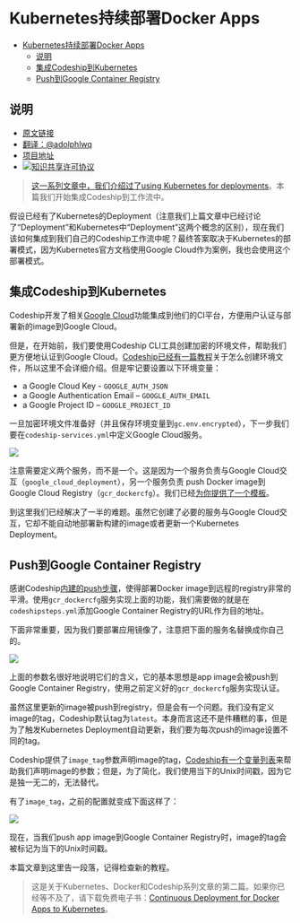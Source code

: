 # Kubernetes持续部署Docker Apps

<!-- TOC -->

- [Kubernetes持续部署Docker Apps](#kubernetes持续部署docker-apps)
    - [说明](#说明)
    - [集成Codeship到Kubernetes](#集成codeship到kubernetes)
    - [Push到Google Container Registry](#push到google-container-registry)

<!-- /TOC -->

## 说明
- [原文链接](https://blog.codeship.com/continuous-deployment-of-docker-apps-to-kubernetes/)
- [翻译：@adolphlwq](https://github.com/adolphlwq)
- [项目地址](https://github.com/adolphlwq/translate)
- <a rel="license" href="http://creativecommons.org/licenses/by-nc/4.0/"><img alt="知识共享许可协议" style="border-width:0" src="https://i.creativecommons.org/l/by-nc/4.0/80x15.png" />

>这一系列文章中，我们介绍过了[using Kubernetes for deployments](https://blog.codeship.com/using-kubernetes-for-deployments/)。本篇我们开始集成Codeship到工作流中。

假设已经有了Kubernetes的Deployment（注意我们上篇文章中已经讨论了“Deployment”和Kubernetes中“Deployment”这两个概念的区别），现在我们该如何集成到我们自己的Codeship工作流中呢？最终答案取决于Kubernetes的部署模式，因为Kubernetes官方文档使用Google Cloud作为案例，我也会使用这个部署模式。

## 集成Codeship到Kubernetes
Codeship开发了相关[Google Cloud](https://documentation.codeship.com/docker/continuous-deployment/google-cloud/)功能集成到他们的CI平台，方便用户认证与部署新的image到Google Cloud。

但是，在开始前，我们要使用Codeship CLI工具创建加密的环境文件，帮助我们更方便地认证到Google Cloud。[Codeship已经有一篇教程](https://documentation.codeship.com/docker/getting-started/encryption/)关于怎么创建环境文件，所以这里不会详细介绍。但是牢记要设置以下环境变量：
- a Google Cloud Key - `GOOGLE_AUTH_JSON`
- a Google Authentication Email – `GOOGLE_AUTH_EMAIL`
- a Google Project ID – `GOOGLE_PROJECT_ID`

一旦加密环境文件准备好（并且保存环境变量到`gc.env.encrypted`），下一步我们要在`codeship-services.yml`中定义Google Cloud服务。

![](https://1npo9l3lml0zvr6w62acc3t1-wpengine.netdna-ssl.com/wp-content/uploads/2016/12/Screen-Shot-2016-12-21-at-7.05.03-PM-768x272.png)

注意需要定义两个服务，而不是一个。这是因为一个服务负责与Google Cloud交互（`google_cloud_deployment`），另一个服务负责
push Docker image到Google Cloud Registry（`gcr_dockercfg`）。我们已经[为你提供了一个模板](https://github.com/codeship-library/gcr-dockercfg-generator)。

到这里我们已经解决了一半的难题。虽然它创建了必要的服务与Google Cloud交互，它却不能自动地部署新构建的image或者更新一个Kubernetes Deployment。

## Push到Google Container Registry
感谢Codeship[内建的push步骤](https://documentation.codeship.com/docker/getting-started/steps/#push-steps)，使得部署Docker image到远程的registry非常的平滑。使用`gcr_dockercfg`服务实现上面的功能，我们需要做的就是在`codeshipsteps.yml`添加Google Container Registry的URL作为目的地址。

下面非常重要，因为我们要部署应用镜像了，注意把下面的服务名替换成你自己的。

![](https://1npo9l3lml0zvr6w62acc3t1-wpengine.netdna-ssl.com/wp-content/uploads/2016/12/Screen-Shot-2016-12-21-at-7.09.56-PM.png)

上面的参数名很好地说明它们的含义，它的基本思想是app image会被push到Google Container Registry，使用之前定义好的`gcr_dockercfg`服务实现认证。

虽然这里更新的image被push到registry，但是会有一个问题。我们没有定义image的tag，Codeship默认tag为`latest`。本身而言这还不是件糟糕的事，但是为了触发Kubernetes Deployment自动更新，我们要为每次push的image设置不同的tag。

Codeship提供了`image_tag`参数声明image的tag，[Codeship有一个变量列表](https://documentation.codeship.com/docker/getting-started/docker-push/#pushing-to-tags)来帮助我们声明image的参数；但是，为了简化，我们使用当下的Unix时间戳，因为它是独一无二的，无法替代。

有了`image_tag`，之前的配置就变成下面这样了：

![](https://1npo9l3lml0zvr6w62acc3t1-wpengine.netdna-ssl.com/wp-content/uploads/2016/12/Screen-Shot-2016-12-21-at-7.13.14-PM.png)

现在，当我们push app image到Google Container Registry时，image的tag会被标记为当下的Unix时间戳。

本篇文章到这里告一段落，记得检查新的教程。

>这是关于Kubernetes、Docker和Codeship系列文章的第二篇。如果你已经等不及了，请下载免费电子书：[Continuous Deployment for Docker Apps to Kubernetes](https://resources.codeship.com/ebooks/deploy-docker-kubernetes-codeship?utm_source=CodeshipBlog&utm_campaign=cd-docker-kubernetes)。
